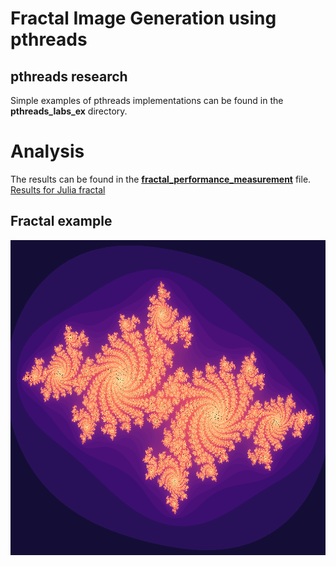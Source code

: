 # Fractal Image Generation using pthreads
## pthreads research
Simple examples of pthreads implementations can be found in the **pthreads_labs_ex** directory.

# Analysis
The results can be found in the [**fractal_performance_measurement**](fractal_performance_measurement.xlsx) file.
[Results for Julia fractal](img/julia_exec_time.png)

## Fractal example
![Demo image of the Julia set](img/Julia_fractal.png)

